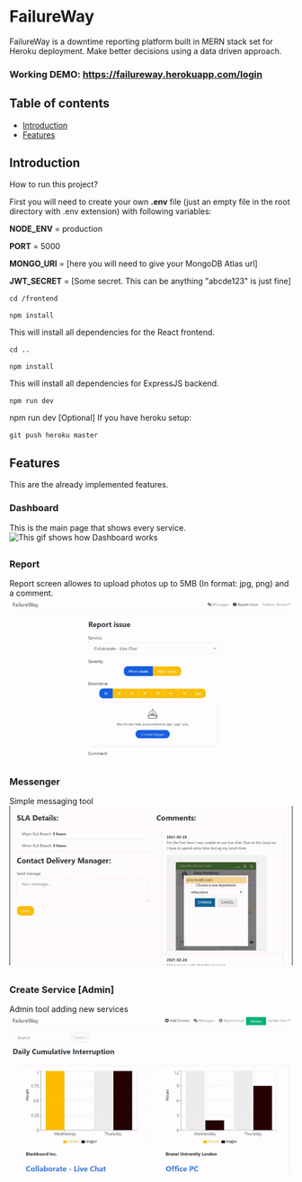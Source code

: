 # FailureWay
FailureWay is a downtime reporting platform built in MERN stack set for Heroku deployment. Make better decisions using a data driven approach.

### Working DEMO: https://failureway.herokuapp.com/login

## Table of contents
* [Introduction](#Introduction)
* [Features](#Features)

## Introduction
How to run this project?

First you will need to create your own **.env** file (just an empty file in the root directory with .env extension) with following variables:

**NODE_ENV** = production

**PORT** = 5000

**MONGO_URI** = [here you will need to give your MongoDB Atlas url]

**JWT_SECRET** = [Some secret. This can be anything "abcde123" is just fine]

```
cd /frontend
```
```
npm install
```
This will install all dependencies for the React frontend.
```
cd ..
```
```
npm install
```
This will install all dependencies for ExpressJS backend.

```
npm run dev
```

npm run dev 
[Optional]
If you have heroku setup: 
```
git push heroku master 
```

## Features
This are the already implemented features.

### Dashboard
This is the main page that shows every service.
![This gif shows how Dashboard works](Dashboard.gif)

## 

### Report
Report screen allowes to upload photos up to 5MB (In format: jpg, png) and a comment.
![This gif shows how Report works](Report.gif)

## 

### Messenger
Simple messaging tool
![This gif shows how Messenger works](Messenger.gif)

## 

### Create Service [Admin]
Admin tool adding new services
![This gif shows how Create Service works](Create_Service.gif)
